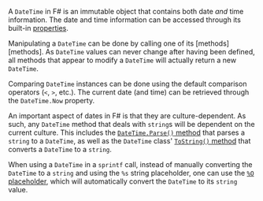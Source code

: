 A `DateTime` in F# is an immutable object that contains both date _and_ time information. The date and time information can be accessed through its built-in [properties][properties].

Manipulating a `DateTime` can be done by calling one of its [methods][methods]. As `DateTime` values can never change after having been defined, all methods that appear to modify a `DateTime` will actually return a new `DateTime`.

Comparing `DateTime` instances can be done using the default comparison operators (`<`, `>`, etc.). The current date (and time) can be retrieved through the `DateTime.Now` property.

An important aspect of dates in F# is that they are culture-dependent. As such, any `DateTime` method that deals with `string`s will be dependent on the current culture. This includes the [`DateTime.Parse()` method][parse] that parses a `string` to a `DateTime`, as well as the `DateTime` class' [`ToString()` method][to-string] that converts a `DateTime` to a `string`.

When using a `DateTime` in a `sprintf` call, instead of manually converting the `DateTime` to a `string` and using the `%s` string placeholder, one can use the [`%O` placeholder][object-placeholder], which will automatically convert the `DateTime` to its `string` value.

[parse]: https://docs.microsoft.com/en-us/dotnet/api/system.datetime.parse?view=netcore-3.1#System_DateTime_Parse_System_String_
[operators]: https://docs.microsoft.com/en-us/dotnet/api/system.datetime?view=netcore-3.1#operators
[properties]: https://docs.microsoft.com/en-us/dotnet/api/system.datetime?view=netcore-3.1#properties
[to-string]: https://docs.microsoft.com/en-us/dotnet/api/system.datetime.tostring?view=netcore-3.1
[object-placeholder]: https://fsharpforfunandprofit.com/posts/printf/#formatting-for-dummies
